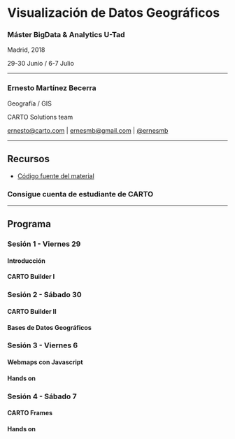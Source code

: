 # Visualización de Datos Geográficos

### Máster BigData & Analytics U-Tad
Madrid, 2018 

29-30 Junio / 6-7 Julio

---

### Ernesto Martínez Becerra
Geografía / GIS

CARTO Solutions team

[ernesto@carto.com](mailto:ernesto@carto.com) | [ernesmb@gmail.com](mailto:ernesmb@gmail.com) | [@ernesmb](https://github.com/ernesmb)

---

## Recursos

* [Código fuente del material](https://github.com/ernesmb/clasesvisualizacion)

### Consigue cuenta de estudiante de CARTO

---

## Programa 
### Sesión 1 - Viernes 29
#### Introducción
#### CARTO Builder I
### Sesión 2 - Sábado 30
#### CARTO Builder II
#### Bases de Datos Geográficos
### Sesión 3 - Viernes 6
#### Webmaps con Javascript
#### Hands on
### Sesión 4 - Sábado 7
#### CARTO Frames
#### Hands on